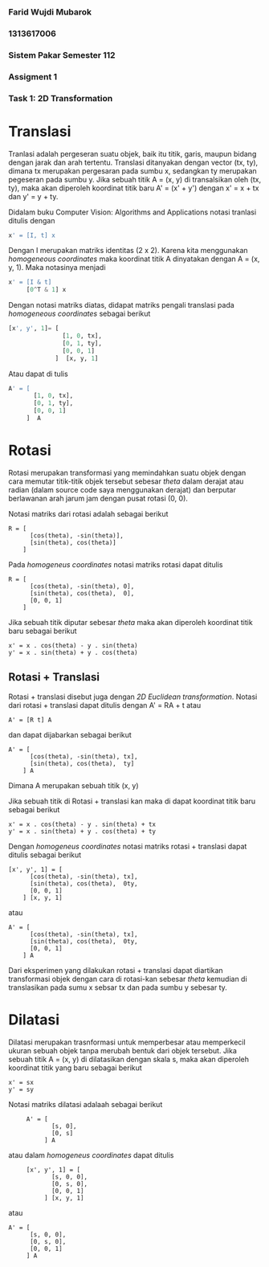 ### Farid Wujdi Mubarok
### 1313617006
### Sistem Pakar Semester 112
### Assigment 1
### Task 1: 2D Transformation

# Translasi

Tranlasi adalah pergeseran suatu objek, baik itu titik, garis, maupun bidang dengan jarak dan arah tertentu. Translasi ditanyakan dengan vector (tx, ty), dimana tx merupakan pergesaran pada sumbu x, sedangkan ty merupakan pegeseran pada sumbu y.
Jika sebuah titik A = (x, y) di transalsikan oleh (tx, ty), maka akan diperoleh koordinat titik baru A' = (x' + y') dengan x' = x + tx dan y' = y + ty.

Didalam buku Computer Vision: Algorithms and Applications notasi tranlasi ditulis dengan 
```python
x' = [I, t] x
```

Dengan I merupakan matriks identitas (2 x 2). Karena kita menggunakan *homogeneous coordinates* maka koordinat titik A dinyatakan dengan A = (x, y, 1). Maka notasinya menjadi 

```python
x' = [I & t]
     [0^T & 1] x
```

Dengan notasi matriks diatas, didapat matriks pengali translasi pada *homogeneous coordinates* sebagai berikut
```python
[x', y', 1]= [
               [1, 0, tx],
               [0, 1, ty],
               [0, 0, 1]
             ]  [x, y, 1]

```

Atau dapat di tulis
```python
A' = [
       [1, 0, tx],
       [0, 1, ty],
       [0, 0, 1]
     ]  A

```

# Rotasi
Rotasi merupakan transformasi yang memindahkan suatu objek dengan cara memutar titik-titik objek tersebut sebesar *theta* dalam derajat atau radian (dalam source code saya menggunakan derajat) dan berputar berlawanan arah jarum jam dengan pusat rotasi (0, 0).

Notasi matriks dari rotasi adalah sebagai berikut
```code
R = [
      [cos(theta), -sin(theta)],
      [sin(theta), cos(theta)]
    ]
```

Pada *homogeneus coordinates* notasi matriks rotasi dapat ditulis
```code
R = [
      [cos(theta), -sin(theta), 0],
      [sin(theta), cos(theta),  0],
      [0, 0, 1]
    ]
```

Jika sebuah titik diputar sebesar *theta* maka akan diperoleh koordinat titik baru sebagai berikut
```code
x' = x . cos(theta) - y . sin(theta)
y' = x . sin(theta) + y . cos(theta)
```

## Rotasi + Translasi
Rotasi + translasi disebut juga dengan *2D Euclidean transformation*. Notasi dari rotasi + translasi dapat ditulis dengan  A' = RA + t atau
```code
A' = [R t] A
```
dan dapat dijabarkan sebagai berikut
```code
A' = [
      [cos(theta), -sin(theta), tx],
      [sin(theta), cos(theta),  ty]
    ] A
```
Dimana A merupakan sebuah titik (x, y)

Jika sebuah titik di Rotasi + translasi kan maka di dapat koordinat titik baru sebagai berikut
```code
x' = x . cos(theta) - y . sin(theta) + tx
y' = x . sin(theta) + y . cos(theta) + ty
```

Dengan *homogeneus coordinates* notasi matriks rotasi + translasi dapat ditulis sebagai berikut
```code
[x', y', 1] = [
      [cos(theta), -sin(theta), tx],
      [sin(theta), cos(theta),  0ty,
      [0, 0, 1]
    ] [x, y, 1]
```
atau
```code
A' = [
      [cos(theta), -sin(theta), tx],
      [sin(theta), cos(theta),  0ty,
      [0, 0, 1]
    ] A
```

Dari eksperimen yang dilakukan rotasi + translasi dapat diartikan transformasi objek dengan cara di rotasi-kan sebesar *theta* kemudian di translasikan pada sumu x sebsar tx dan pada sumbu y sebesar ty.

# Dilatasi
Dilatasi merupakan trasnformasi untuk memperbesar atau memperkecil ukuran sebuah objek tanpa merubah bentuk dari objek tersebut.
Jika sebuah titik A = (x, y) di dilatasikan dengan skala s, maka akan diperoleh koordinat titik yang baru sebagai berikut
```code
x' = sx
y' = sy
```

Notasi matriks dilatasi adalaah sebagai berikut
```code
     A' = [
            [s, 0],
            [0, s]
          ] A
```

atau dalam *homogeneus coordinates* dapat ditulis
```code
     [x', y', 1] = [
            [s, 0, 0],
            [0, s, 0],
            [0, 0, 1]
          ] [x, y, 1]
```
atau
```code
A' = [
      [s, 0, 0],
      [0, s, 0],
      [0, 0, 1]
     ] A
```

